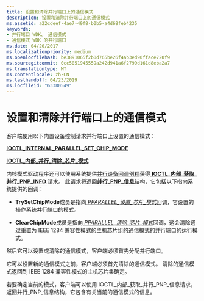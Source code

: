 ```yaml
---
title: 设置和清除并行端口上的通信模式
description: 设置和清除并行端口上的通信模式
ms.assetid: a22cdeef-4ae7-49f8-b0b5-a4d68feb4235
keywords:
- 并行端口 WDK、 通信模式
- 通信模式 WDK 的并行端口
ms.date: 04/20/2017
ms.localizationpriority: medium
ms.openlocfilehash: be3891065f2b0d765be26f4ab3ed90fface720f9
ms.sourcegitcommit: 0cc5051945559a242d941a6f2799d161d8eba2a7
ms.translationtype: MT
ms.contentlocale: zh-CN
ms.lasthandoff: 04/23/2019
ms.locfileid: "63380549"
---
```

# <a name="setting-and-clearing-the-communication-mode-on-a-parallel-port"></a>设置和清除并行端口上的通信模式





客户端使用以下内置设备控制请求并行端口上设置的通信模式：

[**IOCTL\_INTERNAL\_PARALLEL\_SET\_CHIP\_MODE**](https://msdn.microsoft.com/library/windows/hardware/ff544031)

[**IOCTL\_内部\_并行\_清除\_芯片\_模式**](https://msdn.microsoft.com/library/windows/hardware/ff544017)

内核模式驱动程序还可以使用系统提供[并行设备回调例程](https://msdn.microsoft.com/library/windows/hardware/ff544275)获得[ **IOCTL\_内部\_获取\_并行\_PNP\_INFO** ](https://msdn.microsoft.com/library/windows/hardware/ff543997)请求。 此请求将返回[**并行\_PNP\_信息**](https://msdn.microsoft.com/library/windows/hardware/ff544299)结构，它包括以下指向系统提供的回调：

-   **TrySetChipMode**成员是指向[ *PPARALLEL\_设置\_芯片\_模式*](https://msdn.microsoft.com/library/windows/hardware/ff544542)回调，它设置的操作系统并行端口的模式。

-   **ClearChipMode**成员是指向[ *PPARALLEL\_清除\_芯片\_模式*](https://msdn.microsoft.com/library/windows/hardware/ff544398)回调，这会清除通过重置为 IEEE 1284 兼容性模式的主机芯片组的通信模式的并行端口的运行模式。

然后它可以设置或清除的通信模式，客户端必须首先分配并行端口。

它可以设置新的通信模式之前，客户端必须首先清除的通信模式。 清除的通信模式返回到 IEEE 1284 兼容性模式的主机芯片集确定。

若要确定当前的模式，客户端可以使用 IOCTL\_内部\_获取\_并行\_PNP\_信息请求，返回并行\_PNP\_信息结构，它包含有关当前的通信模式的信息。

 

 




